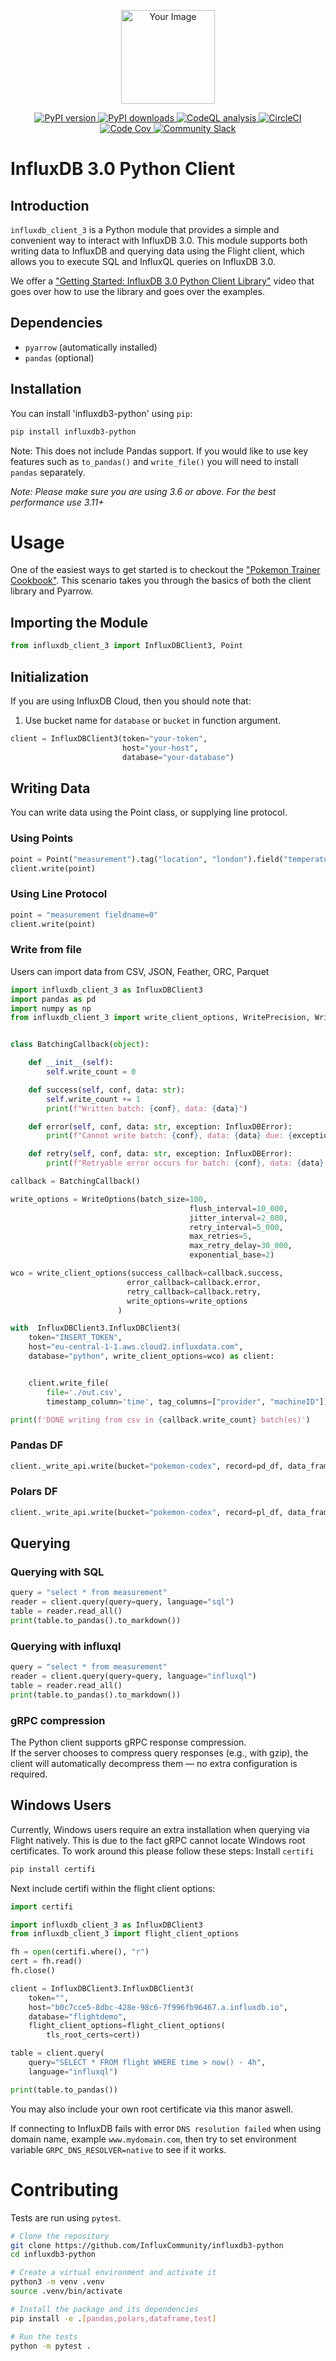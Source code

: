 <!--home-start-->
<p align="center">
    <img src="https://github.com/InfluxCommunity/influxdb3-python/blob/main/python-logo.png?raw=true" alt="Your Image" width="150px">
</p>

<p align="center">
    <a href="https://pypi.org/project/influxdb3-python/">
        <img src="https://img.shields.io/pypi/v/influxdb3-python.svg" alt="PyPI version">
    </a>
    <a href="https://pypi.org/project/influxdb3-python/">
        <img src="https://img.shields.io/pypi/dm/influxdb3-python.svg" alt="PyPI downloads">
    </a>
    <a href="https://github.com/InfluxCommunity/influxdb3-python/actions/workflows/codeql-analysis.yml">
        <img src="https://github.com/InfluxCommunity/influxdb3-python/actions/workflows/codeql-analysis.yml/badge.svg?branch=main" alt="CodeQL analysis">
    </a>
    <a href="https://dl.circleci.com/status-badge/redirect/gh/InfluxCommunity/influxdb3-python/tree/main">
        <img src="https://dl.circleci.com/status-badge/img/gh/InfluxCommunity/influxdb3-python/tree/main.svg?style=svg" alt="CircleCI">
    </a>
    <a href="https://codecov.io/gh/InfluxCommunity/influxdb3-python">
        <img src="https://codecov.io/gh/InfluxCommunity/influxdb3-python/branch/main/graph/badge.svg" alt="Code Cov"/>
    </a>
    <a href="https://influxcommunity.slack.com">
        <img src="https://img.shields.io/badge/slack-join_chat-white.svg?logo=slack&style=social" alt="Community Slack">
    </a>
</p>

# InfluxDB 3.0 Python Client
## Introduction

`influxdb_client_3` is a Python module that provides a simple and convenient way to interact with InfluxDB 3.0. This module supports both writing data to InfluxDB and querying data using the Flight client, which allows you to execute SQL and InfluxQL queries on InfluxDB 3.0.

We offer a ["Getting Started: InfluxDB 3.0 Python Client Library"](https://www.youtube.com/watch?v=tpdONTm1GC8) video that goes over how to use the library and goes over the examples.
## Dependencies

- `pyarrow` (automatically installed)
- `pandas` (optional)


## Installation

You can install 'influxdb3-python' using `pip`:

```bash
pip install influxdb3-python
```

Note: This does not include Pandas support. If you would like to use key features such as `to_pandas()`  and `write_file()` you will need to install `pandas` separately.

*Note: Please make sure you are using 3.6 or above. For the best performance use 3.11+*

# Usage
One of the easiest ways to get started is to checkout the ["Pokemon Trainer Cookbook"](https://github.com/InfluxCommunity/influxdb3-python/blob/main/Examples/pokemon-trainer/cookbook.ipynb). This scenario takes you through the basics of both the client library and Pyarrow.

## Importing the Module
```python
from influxdb_client_3 import InfluxDBClient3, Point
```

## Initialization
If you are using InfluxDB Cloud, then you should note that:
1. Use bucket name for `database` or `bucket` in function argument.

```python
client = InfluxDBClient3(token="your-token",
                         host="your-host",
                         database="your-database")
```

## Writing Data
You can write data using the Point class, or supplying line protocol.

### Using Points
```python
point = Point("measurement").tag("location", "london").field("temperature", 42)
client.write(point)
```
### Using Line Protocol
```python
point = "measurement fieldname=0"
client.write(point)
```

### Write from file
Users can import data from CSV, JSON, Feather, ORC, Parquet
```python
import influxdb_client_3 as InfluxDBClient3
import pandas as pd
import numpy as np
from influxdb_client_3 import write_client_options, WritePrecision, WriteOptions, InfluxDBError


class BatchingCallback(object):

    def __init__(self):
        self.write_count = 0

    def success(self, conf, data: str):
        self.write_count += 1
        print(f"Written batch: {conf}, data: {data}")

    def error(self, conf, data: str, exception: InfluxDBError):
        print(f"Cannot write batch: {conf}, data: {data} due: {exception}")

    def retry(self, conf, data: str, exception: InfluxDBError):
        print(f"Retryable error occurs for batch: {conf}, data: {data} retry: {exception}")

callback = BatchingCallback()

write_options = WriteOptions(batch_size=100,
                                        flush_interval=10_000,
                                        jitter_interval=2_000,
                                        retry_interval=5_000,
                                        max_retries=5,
                                        max_retry_delay=30_000,
                                        exponential_base=2)

wco = write_client_options(success_callback=callback.success,
                          error_callback=callback.error,
                          retry_callback=callback.retry,
                          write_options=write_options
                        )

with  InfluxDBClient3.InfluxDBClient3(
    token="INSERT_TOKEN",
    host="eu-central-1-1.aws.cloud2.influxdata.com",
    database="python", write_client_options=wco) as client:


    client.write_file(
        file='./out.csv',
        timestamp_column='time', tag_columns=["provider", "machineID"])

print(f'DONE writing from csv in {callback.write_count} batch(es)')

```

### Pandas DF
```python
client._write_api.write(bucket="pokemon-codex", record=pd_df, data_frame_measurement_name='caught', data_frame_tag_columns=['trainer', 'id', 'num'], data_frame_timestamp_column='timestamp')
```

### Polars DF
```python
client._write_api.write(bucket="pokemon-codex", record=pl_df, data_frame_measurement_name='caught', data_frame_tag_columns=['trainer', 'id', 'num'], data_frame_timestamp_column='timestamp')
```

## Querying

### Querying with SQL
```python
query = "select * from measurement"
reader = client.query(query=query, language="sql")
table = reader.read_all()
print(table.to_pandas().to_markdown())
```

### Querying with influxql
```python
query = "select * from measurement"
reader = client.query(query=query, language="influxql")
table = reader.read_all()
print(table.to_pandas().to_markdown())
```

### gRPC compression
The Python client supports gRPC response compression.  
If the server chooses to compress query responses (e.g., with gzip), the client
will automatically decompress them — no extra configuration is required.

## Windows Users
Currently, Windows users require an extra installation when querying via Flight natively. This is due to the fact gRPC cannot locate Windows root certificates. To work around this please follow these steps:
Install `certifi`
```bash
pip install certifi
```
Next include certifi within the flight client options:

```python
import certifi

import influxdb_client_3 as InfluxDBClient3
from influxdb_client_3 import flight_client_options

fh = open(certifi.where(), "r")
cert = fh.read()
fh.close()

client = InfluxDBClient3.InfluxDBClient3(
    token="",
    host="b0c7cce5-8dbc-428e-98c6-7f996fb96467.a.influxdb.io",
    database="flightdemo",
    flight_client_options=flight_client_options(
        tls_root_certs=cert))

table = client.query(
    query="SELECT * FROM flight WHERE time > now() - 4h",
    language="influxql")

print(table.to_pandas())
```
You may also include your own root certificate via this manor aswell.

If connecting to InfluxDB fails with error `DNS resolution failed` when using domain name, example `www.mydomain.com`, then try to set environment variable `GRPC_DNS_RESOLVER=native` to see if it works.

# Contributing

Tests are run using `pytest`.

```bash
# Clone the repository
git clone https://github.com/InfluxCommunity/influxdb3-python
cd influxdb3-python

# Create a virtual environment and activate it
python3 -m venv .venv
source .venv/bin/activate

# Install the package and its dependencies
pip install -e .[pandas,polars,dataframe,test]

# Run the tests
python -m pytest .
```
<!--home-end-->
